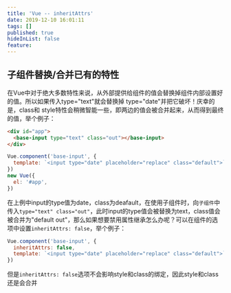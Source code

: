 ```yaml
---
title: 'Vue -- inheritAttrs'
date: 2019-12-10 16:01:11
tags: []
published: true
hideInList: false
feature: 
---
```

## 子组件替换/合并已有的特性
在Vue中对于绝大多数特性来说，从外部提供给组件的值会替换掉组件内部设置好的值。所以如果传入type="text"就会替换掉 type="date"并把它破坏！庆幸的是，class和 style特性会稍微智能一些，即两边的值会被合并起来，从而得到最终的值，举个例子：

```html
<div id="app">
  <base-input type="text" class="out"></base-input>
</div>
```
```js
Vue.component('base-input', {
  template: `<input type="date" placeholder="replace" class="default">`
})
new Vue({
  el: '#app',
})
```
在上例中input的type值为date，class为deafault，在使用子组件时，向`子组件`中传入`type="text" class="out"`，此时input的type值会被替换为text，class值会被合并为"default out"，那么如果想要禁用属性继承怎么办呢？可以在组件的选项中设置`inheritAttrs: false`，举个例子：

```js
Vue.component('base-input', {
  inheritAttrs: false,
  template: `<input type="date" placeholder="replace" class="default">`
})
```
但是`inheritAttrs: false`选项不会影响style和class的绑定，因此style和class还是会合并